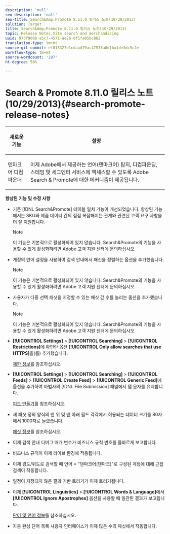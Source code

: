 ```yaml
---
description: 'null'
seo-description: 'null'
seo-title: Search&Amp;Promote 8.11.0 릴리스 노트(10/29/2013)
solution: Target
title: Search&Amp;Promote 8.11.0 릴리스 노트(10/29/2013)
topic: Release Notes,Site search and merchandising
uuid: 973f9608-a5c7-4571-ae2b-6f1fa05bc862
translation-type: tm+mt
source-git-commit: ef818327e1cdaad79ac47575a8dfba1de3dc5c2e
workflow-type: tm+mt
source-wordcount: '297'
ht-degree: 58%

---
```



# Search &amp; Promote 8.11.0 릴리스 노트(10/29/2013){#search-promote-release-notes}

<table> 
 <thead> 
  <tr> 
   <th colname="col1" class="entry"> <p>새로운 기능 </p> </th> 
   <th colname="col2" class="entry"> <p>설명 </p> </th> 
  </tr> 
 </thead>
 <tbody> 
  <tr> 
   <td colname="col1"> <p> 덴마크어 디컴파운더 </p> </td> 
   <td colname="col2"> <p> 이제 Adobe에서 제공하는 언어(덴마크어) 탐지, 디컴파운딩, 스테밍 및 세그멘터 서비스에 액세스할 수 있도록 <span class="keyword"> Adobe Search &amp; Promote</span>에 대한 메커니즘이 제공됩니다. </p> </td> 
  </tr> 
 </tbody> 
</table>

**향상된 기능 및 수정 사항**

* 기존 [!DNL Search&Promote] 테이블 일치 기능이 개선되었습니다. 향상된 기능에서는 SKU와 제품 데이터 간의 점점 복잡해지는 관계와 관련된 고객 요구 사항을 더 잘 지원합니다.

   >[!NOTE]
   >
   >이 기능은 기본적으로 활성화되어 있지 않습니다. Search&amp;Promote의 기능을 사용할 수 있게 활성화하려면 Adobe 고객 지원 센터에 문의하십시오.

* 계정의 언어 설정을 사용하여 검색 안내에서 패싯을 정렬하는 옵션을 추가했습니다.

   >[!NOTE]
   이 기능은 기본적으로 활성화되어 있지 않습니다. Search&amp;Promote의 기능을 사용할 수 있게 활성화하려면 Adobe 고객 지원 센터에 문의하십시오.

* 사용자가 다중 선택 패싯을 지정할 수 있는 패싯 값 수를 늘리는 옵션을 추가했습니다.

   >[!NOTE]
   이 기능은 기본적으로 활성화되어 있지 않습니다. Search&amp;Promote의 기능을 사용할 수 있게 활성화하려면 Adobe 고객 지원 센터에 문의하십시오.

* **[!UICONTROL Settings]** > **[!UICONTROL Searching]** > **[!UICONTROL Restrictions]**&#x200B;에 확인란 옵션 **[!UICONTROL Only allow searches that use HTTPS]**&#x200B;을(를) 추가했습니다.

   [제한 정보](../c-about-settings-menu/c-about-searching-menu.md#concept_B5B527E04EBF4E9AB5956EEF881DDBF1)를 참조하십시오.

* **[!UICONTROL Settings]** > **[!UICONTROL Searching]** > **[!UICONTROL Feeds]** > **[!UICONTROL Create Feed]** > **[!UICONTROL Generic Feed]**&#x200B;에 옵션을 추가하여 마법사의 [!DNL File Submission] 패널에서 탭 문자를 유지합니다.

   [피드 만들기](../c-about-settings-menu/c-about-searching-menu.md#task_63179C1FC359497483CD6CE13FD1C250)를 참조하십시오.

* 새 패싯 정의 양식의 맨 위 및 맨 아래 필드 각각에서 허용되는 데이터 크기를 80자에서 1000자로 늘렸습니다.

   [패싯 정보](../c-about-design-menu/c-about-facets.md#concept_FA912B3B41EE493DB2F492D188457FF5)를 참조하십시오.

* 이제 검색 안내 디버그 매개 변수가 비즈니스 규칙 번호를 올바르게 보고합니다.
* 비즈니스 규칙이 이제 라이브 환경에 적용됩니다.
* 이제 경도/위도로 검색할 때 언어 = &quot;덴마크어(덴마크)&quot;로 구성된 계정에 대해 근접 검색이 작동합니다.
* 일정이 지정되지 않은 결과 기반 트리거가 이제 트리거됩니다.
* 이제 **[!UICONTROL Linguistics]** > **[!UICONTROL Words & Language]**&#x200B;에서 **[!UICONTROL Ignore Apostrophes]** 옵션을 사용할 때 일관된 결과가 보고됩니다.

   [단어 및 언어 정보](../c-about-linguistics-menu/c-about-words-and-language.md#concept_CEB4B9576F3C4E2EB87B352EEC738D79)를 참조하십시오.

* 자동 완성 단어 목록 사용자 인터페이스가 이제 많은 수의 패싯에서 작동합니다.

